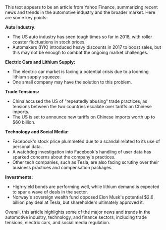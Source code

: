 This text appears to be an article from Yahoo Finance, summarizing recent news and trends in the automotive industry and the broader market. Here are some key points:

**Auto Industry:**

* The US auto industry has seen tough times so far in 2018, with roller coaster fluctuations in stock prices.
* Automakers (IYK) introduced heavy discounts in 2017 to boost sales, but this may not be enough to combat the ongoing market challenges.

**Electric Cars and Lithium Supply:**

* The electric car market is facing a potential crisis due to a looming lithium supply squeeze.
* One small company may have the solution to this problem.

**Trade Tensions:**

* China accused the US of "repeatedly abusing" trade practices, as tensions between the two countries escalate over tariffs on Chinese imports.
* The US is set to announce new tariffs on Chinese imports worth up to $60 billion.

**Technology and Social Media:**

* Facebook's stock price plummeted due to a scandal related to its use of personal data.
* A watchdog investigation into Facebook's handling of user data has sparked concerns about the company's practices.
* Other tech companies, such as Tesla, are also facing scrutiny over their business practices and compensation packages.

**Investments:**

* High-yield bonds are performing well, while lithium demand is expected to spur a wave of deals in the sector.
* Norway's sovereign wealth fund opposed Elon Musk's potential $2.6 billion pay deal at Tesla, but shareholders ultimately approved it.

Overall, this article highlights some of the major news and trends in the automotive industry, technology, and finance sectors, including trade tensions, electric cars, and social media regulation.